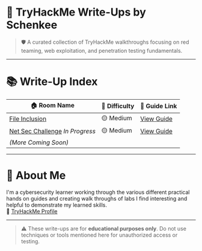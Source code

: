 # 🧠 TryHackMe Write-Ups by Schenkee

> 🛡️ A curated collection of TryHackMe walkthroughs focusing on red teaming, web exploitation, and penetration testing fundamentals.

---

# 📚 Write-Up Index

| 🏠 Room Name              | 🎯 Difficulty | 📘 Guide Link                        |
|---------------------------|----------------|---------------------------------------|
| [File Inclusion](https://tryhackme.com/room/fileinc)            | 🟡 Medium     | [View Guide](https://github.com/Schenkee/TryHackMe-Guides/blob/main/File_Inclusion/File_Inclusion.md)   |
| [Net Sec Challenge](https://tryhackme.com/room/netsecchallenge) *In Progress* |  🟡 Medium   | [View Guide](https://github.com/Schenkee/TryHackMe-Guides/blob/main/Net_Sec_Challenge/Net_Sec_Challenge.md)|
| *(More Coming Soon)*      |               |                                       |

---

# 👤 About Me

I'm a cybersecurity learner working through the various different practical hands on guides and creating walk throughs of labs I find interesting and helpful to demonstrate my learned skills.  
🔗 [TryHackMe Profile](https://tryhackme.com/p/schenkee)  

---

> ⚠️ These write-ups are for **educational purposes only**. Do not use techniques or tools mentioned here for unauthorized access or testing.


